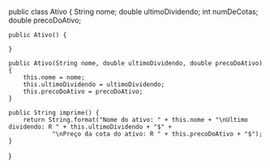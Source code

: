 public class Ativo {
    String nome;
    double ultimoDividendo;
    int numDeCotas;
    double precoDoAtivo;

    public Ativo() {

    }

    public Ativo(String nome, double ultimoDividendo, double precoDoAtivo) {
        this.nome = nome;
        this.ultimoDividendo = ultimoDividendo;
        this.precoDoAtivo = precoDoAtivo;
    }

    public String imprime() {
        return String.format("Nome do ativo: " + this.nome + "\nUltimo dividendo: R " + this.ultimoDividendo + "$" +
                "\nPreço da cota do ativo: R " + this.precoDoAtivo + "$");
    }

}
